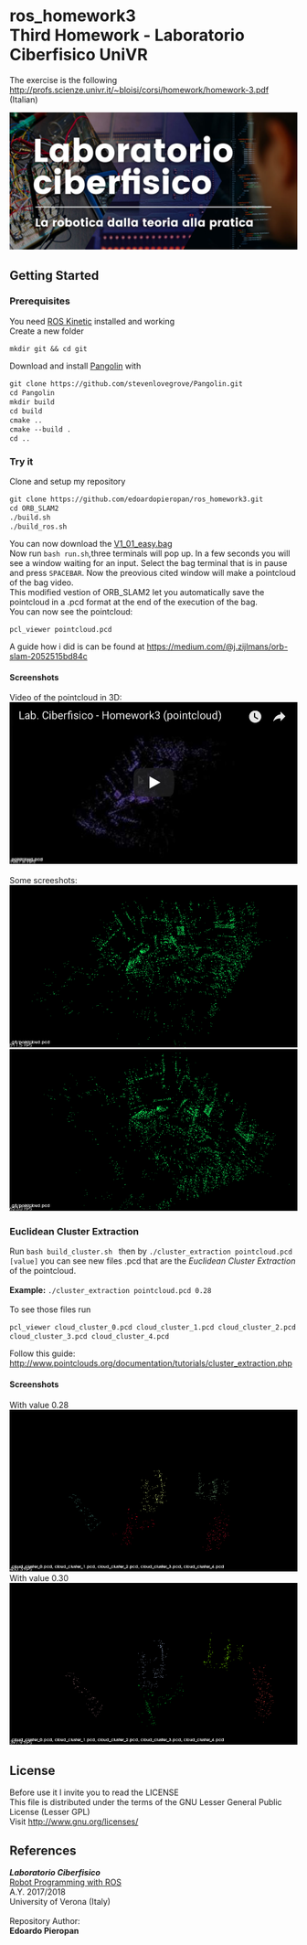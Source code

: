 # ros_homework3 <br >Third Homework - Laboratorio Ciberfisico UniVR

The exercise is the following <http://profs.scienze.univr.it/~bloisi/corsi/homework/homework-3.pdf> (Italian)

![laboratorio ciberfisico](images/cyberphysical-lab.jpg)

## Getting Started

### Prerequisites

You need [ROS Kinetic](http://wiki.ros.org/kinetic/Installation) installed and working <br >
Create a new folder <br>
```
mkdir git && cd git
```

Download and install [Pangolin](https://github.com/stevenlovegrove/Pangolin) with <br> 
```
git clone https://github.com/stevenlovegrove/Pangolin.git
cd Pangolin
mkdir build
cd build
cmake ..
cmake --build .
cd ..
```

### Try it
Clone and setup my repository <br>
```
git clone https://github.com/edoardopieropan/ros_homework3.git
cd ORB_SLAM2
./build.sh
./build_ros.sh
```
You can now download the [V1_01_easy.bag](http://robotics.ethz.ch/~asl-datasets/ijrr_euroc_mav_dataset/vicon_room1/V1_01_easy/V1_01_easy.bag)<br>
Now run `bash run.sh`,three terminals will pop up. In a few seconds you will see a window waiting for an input. Select the bag terminal that is in pause and press `SPACEBAR`. Now the preovious cited window will make a pointcloud of the bag video.<br>
This modified vestion of ORB_SLAM2 let you automatically save the pointcloud in a .pcd format at the end of the execution of the bag.<br>
You can now see the pointcloud:
```
pcl_viewer pointcloud.pcd
```
A guide how i did is can be found at <https://medium.com/@j.zijlmans/orb-slam-2052515bd84c><br>

#### Screenshots
Video of the pointcloud in 3D: <br>
[![ShortVideo](images/video.jpg)](https://youtu.be/S3F3WERGyX8 "Lab. Ciberfisico - Homework3")<br><br>
Some screeshots:<br>
![screenshot3](images/p1.png)<br>
![screenshot4](images/p2.png)<br>

### Euclidean Cluster Extraction
Run `bash build_cluster.sh ` then by `./cluster_extraction pointcloud.pcd [value]` you can see new files .pcd that are the *Euclidean Cluster Extraction* of the pointcloud.<br><br>
**Example:** `./cluster_extraction pointcloud.pcd 0.28` <br><br>
To see those files run 
```
pcl_viewer cloud_cluster_0.pcd cloud_cluster_1.pcd cloud_cluster_2.pcd cloud_cluster_3.pcd cloud_cluster_4.pcd
```
Follow this guide: <http://www.pointclouds.org/documentation/tutorials/cluster_extraction.php>
#### Screenshots
With value 0.28<br>
![screenshot1](images/c1.png)<br>
With value 0.30<br>
![screenshot2](images/c2.png)<br>

## License
Before use it I invite you to read the LICENSE <br >
This file is distributed under the terms of the GNU Lesser General Public License (Lesser GPL) <br >
Visit <http://www.gnu.org/licenses/> <br >

## References

***Laboratorio Ciberfisico*** <br >
[Robot Programming with ROS](http://profs.scienze.univr.it/%7Ebloisi/corsi/ciberfisico.html) <br >
A.Y. 2017/2018 <br >
University of Verona (Italy) <br > <br >
Repository Author: <br >
**Edoardo Pieropan**
